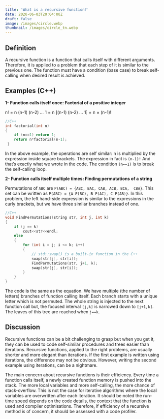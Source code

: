 ```yaml
---
title: 'What is a recursive function?'
date: 2020-06-03T20:04:00Z
draft: false
image: /images/circle.webp
thumbnail: /images/circle_tn.webp
---
```


## Definition

A recursive function is a function that calls itself with different arguments. Therefore, it is applied to a problem that each step of it is similar to the previous one. The function must have a condition (base case) to break self-calling when desired result is achieved.

## Examples (C++)

**1-  Function calls itself once: Factorial of a positive integer**

n! = n (n-1) (n-2) ... 1 = n [(n-1) (n-2) ... 1] = n × (n-1)!

```cpp
//C++
int factorial(int n)
{
    if (n==1) return 1;
    return n*factorial(n-1);
 }
```
In the above example, the operations are self similar: n is multiplied by the expression inside square brackets. The expression in fact is `(n-1)!` And that’s exactly what we wrote in the code. The condition `(n==1)` is to break the self-calling loop.

**2- Function calls itself multiple times: Finding permutations of a string**

Permutations of `ABC` are `P(ABC) = {ABC, BAC, CAB, ACB, BCA,  CBA}`. This set can be written as `P(ABC) = {A P(BC), B P(AC), C P(AB)}`. In this problem, the left hand-side expression is similar to the expressions in the curly brackets, but we have three similar branches instead of one.

```cpp
//C++
void FindPermutations(string str, int j, int k)  
{  
    if (j == k)  
        cout<<str<<endl;  
    else
    {  
        for (int i = j; i <= k; i++)  
        {  
            // std::swap() is a built-in function in the C++
            swap(str[j], str[i]);  
            FindPermutations(str, j+1, k);    
            swap(str[j], str[i]);  
        }  
    }  
}
```
The code is the same as the equation. We have multiple (the number of letters) branches of function calling itself. Each branch starts with a unique letter which is not permuted. The whole string is injected to the next function call but, the focused interval `[j,k]` is narrowed down to `[j+1,k]`. The leaves of this tree are reached when `j==k`.

## Discussion

Recursive functions can be a bit challenging to grasp but when you get it, they can be used to code self-similar procedures and trees easier than iterations. Recursive functions, applied to the right problems, are usually shorter and more elegant than iterations. If the first example is written using iterations, the difference may not be obvious. However, writing the second example using iterations, can be a nightmare.

The main concern about recursive functions is their efficiency. Every time a function calls itself, a newly created function memory is pushed into the stack. The more local variables and more self-calling, the more chance of stack-overflow. This is not the case for iterative algorithms where the local variables are overwritten after each iteration. It should be noted the run-time speed depends on the code details, the context that the function is used and compiler optimisations. Therefore, if efficiency of a recursive method is of concern, it should be assessed with a code profiler.
